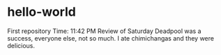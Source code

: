 # hello-world
First repository
Time: 11:42 PM
Review of Saturday
Deadpool was a success, everyone else, not so much. 
I ate chimichangas and they were delicious. 
